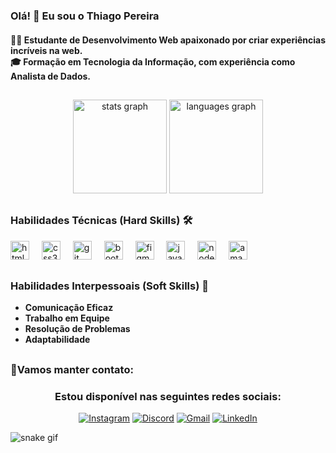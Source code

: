 ### Olá! 👋 Eu sou o Thiago Pereira

<div class="bio">
  <h4>👨‍💻 Estudante de Desenvolvimento Web apaixonado por criar experiências incríveis na web. <br>
  🎓 Formação em Tecnologia da Informação, com experiência como Analista de Dados.</h4>
</div>

##

###


<div align="center">
  <img src="https://github-readme-stats.vercel.app/api?username=pereirathiagos&hide_title=false&hide_rank=false&show_icons=true&include_all_commits=true&count_private=true&disable_animations=false&theme=catppuccin_latte" height="150" alt="stats graph"  />
  <img src="https://github-readme-stats.vercel.app/api/top-langs?username=pereirathiagos&locale=en&hide_title=false&layout=compact&card_width=320&langs_count=5&theme=catppuccin_latte" height="150" alt="languages graph"  />
</div>

##


### Habilidades Técnicas (Hard Skills) 🛠️


<div>
   <img src="https://cdn.jsdelivr.net/gh/devicons/devicon/icons/html5/html5-original.svg" height="30" alt="html5 logo"  />
   <img width="12" />
   <img src="https://cdn.jsdelivr.net/gh/devicons/devicon/icons/css3/css3-original.svg" height="30" alt="css3 logo"  />
   <img width="12" />
   <img src="https://cdn.jsdelivr.net/gh/devicons/devicon/icons/git/git-original.svg" height="30" alt="git logo"  />
   <img width="12" />
   <img src="https://cdn.jsdelivr.net/gh/devicons/devicon/icons/bootstrap/bootstrap-original.svg" height="30" alt="bootstrap logo"  />
   <img width="12" />
   <img src="https://cdn.jsdelivr.net/gh/devicons/devicon/icons/figma/figma-original.svg" height="30" alt="figma logo"  />
   <img width="12" />
   <img src="https://cdn.jsdelivr.net/gh/devicons/devicon/icons/javascript/javascript-original.svg" height="30" alt="javascript logo"  />
   <img width="12" />
   <img src="https://cdn.jsdelivr.net/gh/devicons/devicon/icons/nodejs/nodejs-original.svg" height="30" alt="nodejs logo"  />
   <img width="12" />
   <img src="https://skillicons.dev/icons?i=aws" height="30" alt="amazonwebservices logo"  />
</div>

##

### Habilidades Interpessoais (Soft Skills) 🤝

- **Comunicação Eficaz**
- **Trabalho em Equipe**
- **Resolução de Problemas**
- **Adaptabilidade**

##

### 🌟Vamos manter contato:
<div align="center">
 <h3>Estou disponível nas seguintes redes sociais:</h3>
</div>

<div align="center">
  <a href="https://www.instagram.com/trspereira/"> <img src="https://img.shields.io/badge/Instagram-%23E4405F.svg?style=for-the-badge&logo=instagram&logoColor=white" alt="Instagram"></a>
  <a href="https://discord.com/channels/@thiagopereira8983"> <img src="https://img.shields.io/badge/Discord-%237289DA.svg?style=for-the-badge&logo=discord&logoColor=white" alt="Discord"></a>
  <a href="mailto:trsppereiraa@gmail.com"><img src="https://img.shields.io/badge/Gmail-%23D14836.svg?style=for-the-badge&logo=gmail&logoColor=white" alt="Gmail"></a>
  <a href="https://www.linkedin.com/in/trspereira"><img src="https://img.shields.io/badge/LinkedIn-%230077B5.svg?style=for-the-badge&logo=linkedin&logoColor=white" alt="LinkedIn"></a>
</div>

![snake gif](https://github.com/YOUR_USERNAME/YOUR_USERNAME/blob/output/github-contribution-grid-snake.gif)
